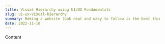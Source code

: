 ```yaml
---
title: Visual Hierarchy using UI/UX Fundamentals
slug: ui-ux-visual-hierarchy
summary: Making a website look neat and easy to follow is the best thing you can do for your users. 
date: 2022-11-18
---
```


Content